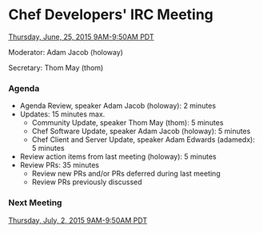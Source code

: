 # Chef Developers' IRC Meeting

[Thursday, June, 25, 2015 9AM-9:50AM PDT](http://www.timeanddate.com/worldclock/fixedtime.html?msg=%23chef-hacking+developers%27+meeting&iso=20150625T12&p1=419&am=50)

Moderator:  Adam Jacob (holoway)

Secretary:  Thom May (thom)

### Agenda
* Agenda Review, speaker Adam Jacob (holoway): 2 minutes
* Updates: 15 minutes max.
  * Community Update, speaker Thom May (thom): 5 minutes
  * Chef Software Update, speaker Adam Jacob (holoway): 5 minutes
  * Chef Client and Server Update, speaker Adam Edwards (adamedx): 5 minutes
* Review action items from last meeting (holoway): 5 minutes
* Review PRs:  35 minutes
  * Review new PRs and/or PRs deferred during last meeting
  * Review PRs previously discussed

### Next Meeting

[Thursday, July, 2, 2015 9AM-9:50AM PDT](http://www.timeanddate.com/worldclock/fixedtime.html?msg=%23chef-hacking+developers%27+meeting&iso=20150702T12&p1=419&am=50)
